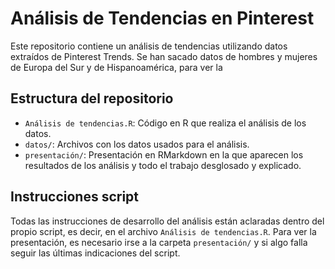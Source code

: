 # Análisis de Tendencias en Pinterest

Este repositorio contiene un análisis de tendencias utilizando datos extraídos de Pinterest Trends. Se han sacado datos de hombres y mujeres de Europa del Sur y de Hispanoamérica, para ver la

## Estructura del repositorio

- `Análisis de tendencias.R`: Código en R que realiza el análisis de los datos. 
- `datos/`: Archivos con los datos usados para el análisis.
- `presentación/`: Presentación en RMarkdown en la que aparecen los resultados de los análisis y todo el trabajo desglosado y explicado. 

## Instrucciones script
Todas las instrucciones de desarrollo del análisis están aclaradas dentro del propio script, es decir, en el archivo `Análisis de tendencias.R`.
Para ver la presentación, es necesario irse a la carpeta `presentación/` y si algo falla seguir las últimas indicaciones del script. 
